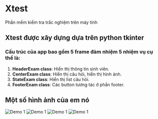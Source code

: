# Xtest
Phần mềm kiểm tra trắc nghiệm trên máy tính

## Xtest được xây dựng dựa trên python tkinter
### Cấu trúc của app bao gồm 5 frame đảm nhiệm 5 nhiệm vụ cụ thể là:
1. **HeaderExam class**: Hiển thị thông tin sinh viên.
2. **CenterExam class**: Hiển thị câu hỏi, hiển thị hình ảnh.
3. **StateExam class**: Hiển thị list câu hỏi.
4. **FooterExam class**: Các button tương tác ở phần footer.

## Một số hình ảnh của em nó
![Demo 1](https://github.com/truongaxin123/Xtest/blob/master/images/Capture.PNG?raw=true "Demo 1")
![Demo 1](https://github.com/truongaxin123/Xtest/blob/master/images/Capture2.PNG?raw=true "Demo 2")
![Demo 1](https://github.com/truongaxin123/Xtest/blob/master/images/Capture3.PNG?raw=true "Demo 3")
![Demo 1](https://github.com/truongaxin123/Xtest/blob/master/images/Capture4.PNG?raw=true "Demo 4")